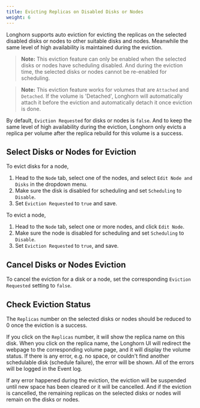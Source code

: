 ```yaml
---
title: Evicting Replicas on Disabled Disks or Nodes
weight: 6
---
```


Longhorn supports auto eviction for evicting the replicas on the selected disabled disks or nodes to other suitable disks and nodes. Meanwhile the same level of high availability is maintained during the eviction.

> **Note:** This eviction feature can only be enabled when the selected disks or nodes have scheduling disabled. And during the eviction time, the selected disks or nodes cannot be re-enabled for scheduling.

> **Note:** This eviction feature works for volumes that are `Attached` and `Detached`. If the volume is 'Detached', Longhorn will automatically attach it before the eviction and automatically detach it once eviction is done.

By default, `Eviction Requested` for disks or nodes is `false`. And to keep the same level of high availability during the eviction, Longhorn only evicts a replica per volume after the replica rebuild for this volume is a success.

## Select Disks or Nodes for Eviction

To evict disks for a node,

1. Head to the `Node` tab, select one of the nodes, and select `Edit Node and Disks` in the dropdown menu.
1. Make sure the disk is disabled for scheduling and set `Scheduling` to `Disable`.
2. Set `Eviction Requested` to `true` and save.

To evict a node,

1. Head to the `Node` tab, select one or more nodes, and click `Edit Node`.
1. Make sure the node is disabled for scheduling and set `Scheduling` to `Disable`.
2. Set `Eviction Requested` to `true`, and save.

## Cancel Disks or Nodes Eviction

To cancel the eviction for a disk or a node, set the corresponding `Eviction Requested` setting to `false`.

## Check Eviction Status

The `Replicas` number on the selected disks or nodes should be reduced to 0 once the eviction is a success.

If you click on the `Replicas` number, it will show the replica name on this disk. When you click on the replica name, the Longhorn UI will redirect the webpage to the corresponding volume page, and it will display the volume status. If there is any error, e.g. no space, or couldn't find another schedulable disk (schedule failure), the error will be shown. All of the errors will be logged in the Event log.

If any error happened during the eviction, the eviction will be suspended until new space has been cleared or it will be cancelled. And if the eviction is cancelled, the remaining replicas on the selected disks or nodes will remain on the disks or nodes.
